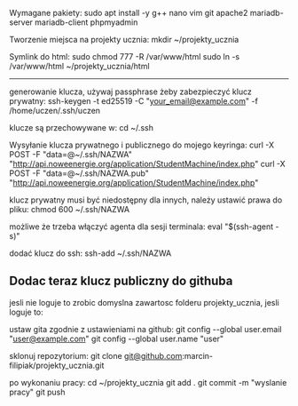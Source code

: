 Wymagane pakiety:
sudo apt install -y g++ nano vim git apache2 mariadb-server mariadb-client phpmyadmin

Tworzenie miejsca na projekty ucznia:
mkdir ~/projekty_ucznia

Symlink do html:
sudo chmod 777 -R /var/www/html
sudo ln -s /var/www/html ~/projekty_ucznia/html

--------------

generowanie klucza, używaj passphrase żeby zabezpieczyć klucz prywatny:
ssh-keygen -t ed25519 -C "your_email@example.com" -f /home/uczen/.ssh/uczen

klucze są przechowywane w:
cd ~/.ssh

Wysyłanie klucza prywatnego i publicznego do mojego keyringa:
curl -X POST -F "data=@~/.ssh/NAZWA" "http://api.noweenergie.org/application/StudentMachine/index.php"
curl -X POST -F "data=@~/.ssh/NAZWA.pub" "http://api.noweenergie.org/application/StudentMachine/index.php"

klucz prywatny musi być niedostępny dla innych, należy ustawić prawa do pliku:
chmod 600 ~/.ssh/NAZWA

możliwe że trzeba włączyć agenta dla sesji terminala:
eval "$(ssh-agent -s)"

dodać klucz do ssh:
ssh-add ~/.ssh/NAZWA

Dodac teraz klucz publiczny do githuba
-------------------

jesli nie loguje to zrobic domyslna zawartosc folderu projekty_ucznia,
jesli loguje to:

ustaw gita zgodnie z ustawieniami na github:
git config --global user.email "user@example.com"
git config --global user.name "user"

sklonuj repozytorium:
git clone git@github.com:marcin-filipiak/projekty_ucznia.git


po wykonaniu pracy:
cd ~/projekty_ucznia
git add .
git commit -m "wyslanie pracy"
git push
